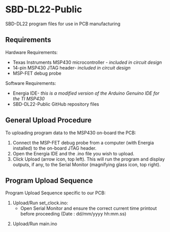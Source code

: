 # SBD-DL22-Public
SBD-DL22 program files for use in PCB manufacturing

## Requirements
Hardware Requirements:
* Texas Instruments MSP430 microcontroller - *included in circuit design*
* 14-pin MSP430 JTAG header- *included in circuit design*
* MSP-FET debug probe

Software Requirements:
* Energia IDE- *this is a modified version of the Arduino Genuino IDE for the TI MSP430*
* SBD-DL22-Public GitHub repository files

## General Upload Procedure
To uploading program data to the MSP430 on-board the PCB:
1. Connect the MSP-FET debug probe from a computer (with Energia installed) to the on-board JTAG header.
2. Open the Energia IDE and the .ino file you wish to upload.
3. Click Upload (arrow icon, top left). This will run the program and display outputs, if any, to the Serial Monitor
(magnifying glass icon, top right).

## Program Upload Sequence
Program Upload Sequence specific to our PCB:
1. Upload/Run set_clock.ino:
	* Open Serial Monitor and ensure the correct current time printout before proceeding (Date : dd/mm/yyyy	hh:mm.ss)
2) Upload/Run main.ino
